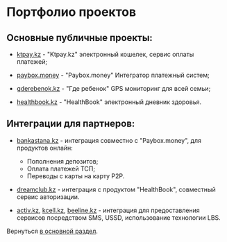 # Портфолио проектов

## Основные публичные проекты:

* <a href="https://ktpay.kz/" target="_blank">ktpay.kz</a> - "Ktpay.kz" электронный кошелек, сервис оплаты платежей;

* <a href="https://paybox.money/" target="_blank">paybox.money</a> - "Paybox.money" Интегратор платежный систем;

* <a href="http://gderebenok.kz/" target="_blank">gderebenok.kz</a> - "Где ребенок" GPS мониторинг для всей семьи;

* <a href="https://healthbook.kz/" target="_blank">healthbook.kz</a> - "HealthBook" электронный дневник здоровья.

## Интеграции для партнеров:

* <a href="https://www.bankastana.kz/" target="_blank">bankastana.kz</a> - интеграция совместно с "Paybox.money", для
продуктов онлайн: 
    * Пополнения депозитов;
    * Оплата платежей ТСП;
    * Переводы с карты на карту P2P.

* <a href="https://dreamclub.kz/" target="_blank">dreamclub.kz</a> - интеграция с продуктом "HealthBook", совместный 
сервис авторизации.
    
* <a href="https://www.activ.kz/" target="_blank">activ.kz</a>,
<a href="https://www.kcell.kz/" target="_blank">kcell.kz</a>,
<a href="https://www.beeline.kz" target="_blank">beeline.kz</a> - интеграция для предоставления сервисов посредством 
SMS, USSD, использование технологии LBS.

Вернуться [в основной раздел](/ru_RU/main.md "в основной раздел").